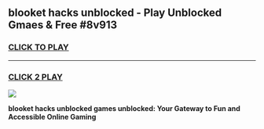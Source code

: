 
## blooket hacks unblocked - Play Unblocked Gmaes & Free #8v913
<h3>
<a href="https://news.freeplayer.one?title=blooket_hacks_unblocked&ref=24F">CLICK TO PLAY</a></h3>
<hr>

<h3>
<a href="https://news.freeplayer.one?title=blooket_hacks_unblocked&ref=24F">CLICK 2 PLAY</a>
  
</h3>

<a href="https://news.freeplayer.one?title=blooket_hacks_unblocked&ref=24F/"><img src="https://clearcache.store/games.png"></a>


**blooket hacks unblocked games unblocked: Your Gateway to Fun and Accessible Online Gaming**
